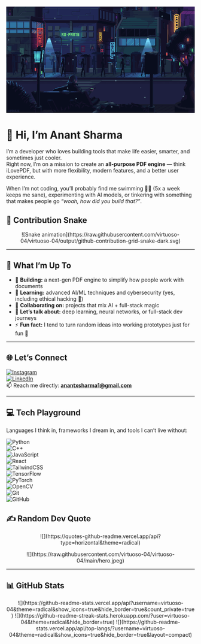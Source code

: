 
<p align="center">
<img src="https://raw.githubusercontent.com/virtuoso-04/virtuoso-04/main/242390524-0c7eb6ed-663b-4ce4-bfbd-18239a38ba1b.gif" width="1000">
</p>

# 👋 Hi, I’m Anant Sharma  

I’m a developer who loves building tools that make life easier, smarter, and sometimes just cooler.  
Right now, I’m on a mission to create an **all-purpose PDF engine** — think iLovePDF, but with more flexibility, modern features, and a better user experience.  

When I’m not coding, you’ll probably find me swimming 🏊‍♂️ (5x a week keeps me sane), experimenting with AI models, or tinkering with something that makes people go *“woah, how did you build that?”*.  

## 🐍 Contribution Snake
<p align="center">
![Snake animation](https://raw.githubusercontent.com/virtuoso-04/virtuoso-04/output/github-contribution-grid-snake-dark.svg)
</p>

---

## 💫 What I’m Up To
- 🔭 **Building:** a next-gen PDF engine to simplify how people work with documents  
- 🌱 **Learning:** advanced AI/ML techniques and cybersecurity (yes, including ethical hacking 🔐)  
- 👯 **Collaborating on:** projects that mix AI + full-stack magic  
- 💬 **Let’s talk about:** deep learning, neural networks, or full-stack dev journeys  
- ⚡ **Fun fact:** I tend to turn random ideas into working prototypes just for fun 👾  

---

## 🌐 Let’s Connect
[![Instagram](https://img.shields.io/badge/Instagram-%23E4405F.svg?style=for-the-badge&logo=instagram&logoColor=white)](https://www.instagram.com/anantxsharma1/)  
[![LinkedIn](https://img.shields.io/badge/LinkedIn-%230077B5.svg?style=for-the-badge&logo=linkedin&logoColor=white)](https://www.linkedin.com/in/anantsharma04/)  
📫 Reach me directly: **anantxsharma1@gmail.com**

---

## 💻 Tech Playground
Languages I think in, frameworks I dream in, and tools I can’t live without:

![Python](https://img.shields.io/badge/Python-3670A0.svg?style=for-the-badge&logo=python&logoColor=ffdd54)  
![C++](https://img.shields.io/badge/C++-%2300599C.svg?style=for-the-badge&logo=c%2B%2B&logoColor=white)  
![JavaScript](https://img.shields.io/badge/JavaScript-%23323330.svg?style=for-the-badge&logo=javascript&logoColor=F7DF1E)  
![React](https://img.shields.io/badge/React-%2320232a.svg?style=for-the-badge&logo=react&logoColor=61DAFB)  
![TailwindCSS](https://img.shields.io/badge/TailwindCSS-%2338B2AC.svg?style=for-the-badge&logo=tailwind-css&logoColor=white)  
![TensorFlow](https://img.shields.io/badge/TensorFlow-%23FF6F00.svg?style=for-the-badge&logo=TensorFlow&logoColor=white)  
![PyTorch](https://img.shields.io/badge/PyTorch-%23EE4C2C.svg?style=for-the-badge&logo=PyTorch&logoColor=white)  
![OpenCV](https://img.shields.io/badge/OpenCV-%23white.svg?style=for-the-badge&logo=opencv&logoColor=black)  
![Git](https://img.shields.io/badge/Git-%23F05033.svg?style=for-the-badge&logo=git&logoColor=white)  
![GitHub](https://img.shields.io/badge/GitHub-%23121011.svg?style=for-the-badge&logo=github&logoColor=white)

## ✍️ Random Dev Quote
<p align="center">
![](https://quotes-github-readme.vercel.app/api?type=horizontal&theme=radical)
</p>

<p align="center">
![](https://raw.githubusercontent.com/virtuoso-04/virtuoso-04/main/hero.jpeg)
</p>

---

## 📊 GitHub Stats
<p align="center">
![](https://github-readme-stats.vercel.app/api?username=virtuoso-04&theme=radical&show_icons=true&hide_border=true&count_private=true)  
![](https://github-readme-streak-stats.herokuapp.com/?user=virtuoso-04&theme=radical&hide_border=true)  
![](https://github-readme-stats.vercel.app/api/top-langs/?username=virtuoso-04&theme=radical&show_icons=true&hide_border=true&layout=compact)
</p>



